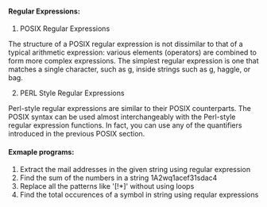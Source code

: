 #### Regular Expressions:

1. POSIX Regular Expressions

The structure of a POSIX regular expression is not dissimilar to that of a typical arithmetic expression: various elements (operators) are combined to form more complex expressions.
The simplest regular expression is one that matches a single character, such as g, inside strings such as g, haggle, or bag.

2. PERL Style Regular Expressions

Perl-style regular expressions are similar to their POSIX counterparts. The POSIX syntax can be used almost interchangeably with the Perl-style regular expression functions. In fact, you can use any of the quantifiers introduced in the previous POSIX section.

#### Exmaple programs:

1. Extract the mail addresses in the given string using regular expression
2. Find the sum of the numbers in a string 1A2wq1acef31sdac4
3. Replace all the patterns like '[!*]' without using loops
4. Find the total occurences of a symbol in string using reqular expressions

  
